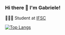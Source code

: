 ### Hi there 👋 I'm Gabriele!

👩🏻‍💻 Student at [IFSC](https://www.ifsc.edu.br/en/about-ifsc)

<!--📧 Contact: carvalhodegabriele@gmail.com-->

[![Top Langs](https://github-readme-stats-sand-delta.vercel.app/api/top-langs/?username=gabrieledecarvalho&layout=compact)](https://github.com/gabrieledecarvalho/github-readme-stats)
<!--
**oakgabi/oakgabi** is a ✨ _special_ ✨ repository because its `README.md` (this file) appears on your GitHub profile.

Here are some ideas to get you started:

- 🔭 I’m currently working on ...
- 🌱 I’m currently learning ...
- 👯 I’m looking to collaborate on ...
- 🤔 I’m looking for help with ...
- 💬 Ask me about ...
- 📫 How to reach me: ...
- 😄 Pronouns: ...
- ⚡ Fun fact: ...
-->
